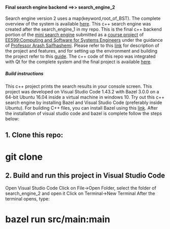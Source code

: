 #### Final search engine backend ==>> search_engine_2
Search engine version 2 uses a map(keyword,root_of_BST). The complete overview of the system is available [here](https://github.com/anujp10/qt_search_engine/blob/master/User_guide.pdf). 
This c++ search engine was created after the search_engine_1 in my repo. 
This is the final c++ backend portion of the [mini search engine](https://github.com/anujp10/qt_search_engine) submitted as a [course project](https://github.com/ourarash/EE599_SP2020_Final_Project) of [EE599:Computing and Software for Systems Engineers](https://web-app.usc.edu/soc/syllabus/20201/30586.pdf) under the guidance of [Professor Arash Saifhashemi](https://www.linkedin.com/in/ourarash/). 
Please refer to this [link](https://github.com/anujp10/qt_search_engine/blob/master/README.md) for description of the project and features, and for setting up the environment and building the project refer to this [guide](https://github.com/anujp10/qt_search_engine/blob/master/User_guide.pdf).
The c++ code of this repo was integrated with Qt for the complete system and the final project is available [here](https://github.com/anujp10/qt_search_engine). 

##### Build instructions
This c++ project prints the search results in your console screen. This project was developed on Visual Studio Code 1.43.2 with Bazel 3.0.0 on a 64-bit Ubuntu 16.04 inside a virtual machine in windows 10.
Try out this c++ search engine by installing Bazel and Visual Studio Code (preferably inside Ubuntu).
For building C++ files, you can install Bazel using this [link](https://docs.bazel.build/versions/master/install.html).
After the installation of visual studio code and bazel is complete follow the steps below:
## 1. Clone this repo:
# git clone 

## 2. Build and run this project in Visual Studio Code
Open Visual Studio Code
Click on File->Open Folder, select the folder of search_engine_2 and open it
Click on Terminal->New Terminal
After the terminal opens, type:
# bazel run src/main:main





